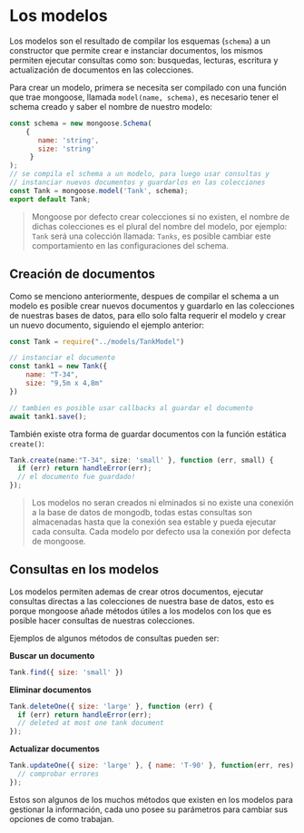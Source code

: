 # Los modelos

Los modelos son el resultado de compilar los esquemas (``schema``) a un constructor que permite crear e instanciar documentos, los mismos permiten ejecutar consultas como son: busquedas, lecturas, escritura y actualización de documentos en las colecciones.



Para crear un modelo, primera se necesita ser compilado con una función que trae mongoose, llamada ``model(name, schema)``, es necesario tener el schema creado y saber el nombre de nuestro modelo:

```javascript
const schema = new mongoose.Schema(
    { 
       name: 'string', 
       size: 'string' 
     }
);
// se compila el schema a un modelo, para luego usar consultas y
// instanciar nuevos documentos y guardarlos en las colecciones
const Tank = mongoose.model('Tank', schema);
export default Tank;
```

> Mongoose por defecto crear colecciones si no existen, el nombre de dichas colecciones es el plural del nombre del modelo, por ejemplo: ``Tank`` será una colección llamada: ``Tanks``, es posible cambiar este comportamiento en las configuraciones del schema.



## Creación de documentos

Como se menciono anteriormente, despues de compilar el schema a un modelo es posible crear nuevos documentos y guardarlo en las colecciones de nuestras bases de datos, para ello solo falta requerir el modelo y crear un nuevo documento, siguiendo el ejemplo anterior:

```javascript
const Tank = require("../models/TankModel")

// instanciar el documento
const tank1 = new Tank({
    name: "T-34",
    size: "9,5m x 4,8m"
})

// tambien es posible usar callbacks al guardar el documento
await tank1.save();
```

También existe otra forma de guardar documentos con la función estática ``create()``:

```javascript
Tank.create(name:"T-34", size: 'small' }, function (err, small) {
  if (err) return handleError(err);
  // el documento fue guardado!
});
```

> Los modelos no seran creados ni elminados si no existe una conexión a la base de datos de mongodb, todas estas consultas son almacenadas hasta que la conexión sea estable y pueda ejecutar cada consulta. Cada modelo por defecto usa la conexión por defecta de mongoose.



## Consultas en los modelos

Los modelos permiten ademas de crear otros documentos, ejecutar consultas directas a las colecciones de nuestra base de datos, esto es porque mongoose añade métodos útiles a los modelos con los que es posible hacer consultas de nuestras colecciones.

Ejemplos de algunos métodos de consultas pueden ser:



**Buscar un documento**

```javascript
Tank.find({ size: 'small' })
```

**Eliminar documentos**

```javascript
Tank.deleteOne({ size: 'large' }, function (err) {
  if (err) return handleError(err);
  // deleted at most one tank document
});
```

**Actualizar documentos**

```javascript
Tank.updateOne({ size: 'large' }, { name: 'T-90' }, function(err, res) {
  // comprobar errores
});
```

Estos son algunos de los muchos métodos que existen en los modelos para gestionar la información, cada uno posee su parámetros para cambiar sus opciones de como trabajan.
